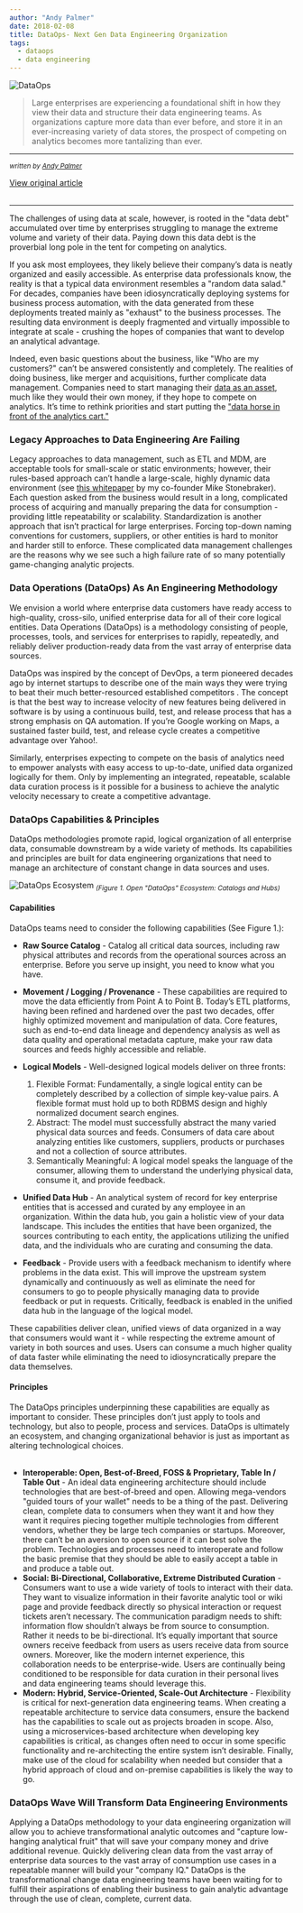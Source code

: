 ```yaml
---
author: "Andy Palmer"
date: 2018-02-08
title: DataOps- Next Gen Data Engineering Organization
tags:
  - dataops
  - data engineering
---
```

![DataOps](/img/post/dataops.png "DataOps")<br>

> Large enterprises are experiencing a foundational shift in how they view their data and structure their data engineering teams. As organizations capture more data than ever before, and store it in an ever-increasing variety of data stores, the prospect of competing on analytics becomes more tantalizing than ever. 

<hr>
<sub><i>written by <a href="https://www.linkedin.com/in/andypalmer" target="_blank">Andy Palmer</a></i></sub>

<a href="https://www.linkedin.com/pulse/dataops-building-next-generation-data-engineering-andy-palmer" class="btn" target="_blank">View original article</a><br><br><hr>

The challenges of using data at scale, however, is rooted in the "data debt" accumulated over time by enterprises struggling to manage the extreme volume and variety of their data. Paying down this data debt is the proverbial long pole in the tent for competing on analytics.  

If you ask most employees, they likely believe their company’s data is neatly organized and easily accessible. As enterprise data professionals know, the reality is that a typical data environment resembles a "random data salad." For decades, companies have been idiosyncratically deploying systems for business process automation, with the data generated from these deployments treated mainly as "exhaust" to the business processes. The resulting data environment is deeply fragmented and virtually impossible to integrate at scale - crushing the hopes of companies that want to develop an analytical advantage.

Indeed, even basic questions about the business, like "Who are my customers?" can’t be answered consistently and completely. The realities of doing business, like merger and acquisitions, further complicate data management. Companies need to start managing their <a href="http://dataconomy.com/2017/08/copanies-manage-data-money" target=_>data as an asset</a>, much like they would their own money, if they hope to compete on analytics. It’s time to rethink priorities and start putting the <a href="https://www.datanami.com/2017/06/19/carts-horses-need-focus-data-first" target=_>"data horse in front of the analytics cart."</a>

### Legacy Approaches to Data Engineering Are Failing

Legacy approaches to data management, such as ETL and MDM, are acceptable tools for small-scale or static environments; however, their rules-based approach can’t handle a large-scale, highly dynamic data environment (see <a href="https://www.tamr.com/whitepaper/seven-tenets-scalable-data-unification" target=_>this whitepaper</a> by my co-founder Mike Stonebraker). Each question asked from the business would result in a long, complicated process of acquiring and manually preparing the data for consumption - providing little repeatability or scalability. Standardization is another approach that isn’t practical for large enterprises. Forcing top-down naming conventions for customers, suppliers, or other entities is hard to monitor and harder still to enforce. These complicated data management challenges are the reasons why we see such a high failure rate of so many potentially game-changing analytic projects.

### Data Operations (DataOps) As An Engineering Methodology 

We envision a world where enterprise data customers have ready access to high-quality, cross-silo, unified enterprise data for all of their core logical entities. Data Operations (DataOps) is a methodology consisting of people, processes, tools, and services for enterprises to rapidly, repeatedly, and reliably deliver production-ready data from the vast array of enterprise data sources.

DataOps was inspired by the concept of DevOps, a term pioneered decades ago by internet startups to describe one of the main ways they were trying to beat their much better-resourced established competitors . The concept is that the best way to increase velocity of new features being delivered in software is by using a continuous build, test, and release process that has a strong emphasis on QA automation. If you’re Google working on Maps, a sustained faster build, test, and release cycle creates a competitive advantage over Yahoo!.

Similarly, enterprises expecting to compete on the basis of analytics need to empower analysts with easy access to up-to-date, unified data organized logically for them. Only by implementing an integrated, repeatable, scalable data curation process is it possible for a business to achieve the analytic velocity necessary to create a competitive advantage.

### DataOps Capabilities & Principles

DataOps methodologies promote rapid, logical organization of all enterprise data, consumable downstream by a wide variety of methods. Its capabilities and principles are built for data engineering organizations that need to manage an architecture of constant change in data sources and uses.

![DataOps Ecosystem](/img/post/dataops_ecosystem.png "DataOps Ecosystem")
<sub><i>(Figure 1. Open "DataOps" Ecosystem: Catalogs and Hubs)</i></sub>

#### Capabilities

DataOps teams need to consider the following capabilities (See Figure 1.):

* <b>Raw Source Catalog</b> - Catalog all critical data sources, including raw physical attributes and records from the operational sources across an enterprise. Before you serve up insight, you need to know what you have.
* <b>Movement / Logging / Provenance</b> - These capabilities are required to move the data efficiently from Point A to Point B. Today’s ETL platforms, having been refined and hardened over the past two decades, offer highly optimized movement and manipulation of data. Core features, such as end-to-end data lineage and dependency analysis as well as data quality and operational metadata capture, make your raw data sources and feeds highly accessible and reliable.
* <b>Logical Models</b> - Well-designed logical models deliver on three fronts:

  1. Flexible Format: Fundamentally, a single logical entity can be completely described by a collection of simple key-value pairs. A flexible format must hold up to both RDBMS design and highly normalized document search engines.
  2. Abstract: The model must successfully abstract the many varied physical data sources and feeds. Consumers of data care about analyzing entities like customers, suppliers, products or purchases and not a collection of source attributes.
  3. Semantically Meaningful: A logical model speaks the language of the consumer, allowing them to understand the underlying physical data, consume it, and provide feedback.

* <b>Unified Data Hub</b> - An analytical system of record for key enterprise entities that is accessed and curated by any employee in an organization. Within the data hub, you gain a holistic view of your data landscape. This includes the entities that have been organized, the sources contributing to each entity, the applications utilizing the unified data, and the individuals who are curating and consuming the data.
* <b>Feedback</b> - Provide users with a feedback mechanism to identify where problems in the data exist. This will improve the upstream system dynamically and continuously as well as eliminate the need for consumers to go to people physically managing data to provide feedback or put in requests. Critically, feedback is enabled in the unified data hub in the language of the logical model.

These capabilities deliver clean, unified views of data organized in a way that consumers would want it - while respecting the extreme amount of variety in both sources and uses. Users can consume a much higher quality of data faster while eliminating the need to idiosyncratically prepare the data themselves.

#### Principles

The DataOps principles underpinning these capabilities are equally as important to consider. These principles don’t just apply to tools and technology, but also to people, process and services. DataOps is ultimately an ecosystem, and changing organizational behavior is just as important as altering technological choices.<br><br>

* <b>Interoperable: Open, Best-of-Breed, FOSS & Proprietary, Table In / Table Out</b> - An ideal data engineering architecture should include technologies that are best-of-breed and open. Allowing mega-vendors "guided tours of your wallet" needs to be a thing of the past. Delivering clean, complete data to consumers when they want it and how they want it requires piecing together multiple technologies from different vendors, whether they be large tech companies or startups. Moreover, there can’t be an aversion to open source if it can best solve the problem. Technologies and processes need to interoperate and follow the basic premise that they should be able to easily accept a table in and produce a table out.
* <b>Social: Bi-Directional, Collaborative, Extreme Distributed Curation</b> - Consumers want to use a wide variety of tools to interact with their data. They want to visualize information in their favorite analytic tool or wiki page and provide feedback directly so physical interaction or request tickets aren’t necessary. The communication paradigm needs to shift: information flow shouldn’t always be from source to consumption. Rather it needs to be bi-directional. It’s equally important that source owners receive feedback from users as users receive data from source owners. Moreover, like the modern internet experience, this collaboration needs to be enterprise-wide. Users are continually being conditioned to be responsible for data curation in their personal lives and data engineering teams should leverage this.
* <b>Modern: Hybrid, Service-Oriented, Scale-Out Architecture</b> - Flexibility is critical for next-generation data engineering teams. When creating a repeatable architecture to service data consumers, ensure the backend has the capabilities to scale out as projects broaden in scope. Also, using a microservices-based architecture when developing key capabilities is critical, as changes often need to occur in some specific functionality and re-architecting the entire system isn’t desirable. Finally, make use of the cloud for scalability when needed but consider that a hybrid approach of cloud and on-premise capabilities is likely the way to go.

### DataOps Wave Will Transform Data Engineering Environments

Applying a DataOps methodology to your data engineering organization will allow you to achieve transformational analytic outcomes and "capture low-hanging analytical fruit" that will save your company money and drive additional revenue. Quickly delivering clean data from the vast array of enterprise data sources to the vast array of consumption use cases in a repeatable manner will build your "company IQ." DataOps is the transformational change data engineering teams have been waiting for to fulfill their aspirations of enabling their business to gain analytic advantage through the use of clean, complete, current data.